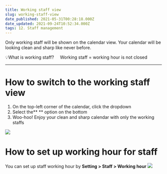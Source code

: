 ```yaml
---
title: Working staff view
slug: working-staff-view
date_published: 2021-05-31T00:28:18.000Z
date_updated: 2021-09-24T10:52:34.000Z
tags: 12. Staff management
---
```


Only working staff will be shown on the calendar view. Your calendar will be looking clean and sharp like never before.

 💡What is working staff? 
     Working staff = working hour is not closed

---

# How to switch to the working staff view

1. On the top-left corner of the calendar, click the **<All staff>** dropdown
2. Select the** <Working staff>** option on the bottom
3. Woo-hoo! Enjoy your clean and sharp calendar with only the working staffs

![](__GHOST_URL__/content/images/2021/09/_32.gif)
# How to set up working hour for staff

You can set up staff working hour by **Setting > Staff > Working hour**
![](__GHOST_URL__/content/images/2021/09/_33.gif)
